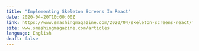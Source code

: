 ```yaml
---
title: "Implementing Skeleton Screens In React"
date: 2020-04-20T10:00:00Z
link: https://www.smashingmagazine.com/2020/04/skeleton-screens-react/?utm_medium=RSS&utm_source=news.12bit.vn
site: www.smashingmagazine.com/articles
language: English
draft: false
---
```

